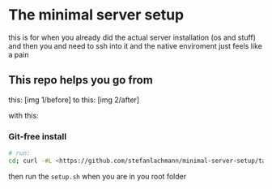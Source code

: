 # The minimal server setup

this is for when you already did the actual server installation (os and stuff) and then you and need to ssh into it and the native enviroment just feels like a pain

## This repo helps you go from

this:
[img 1/before]
to this:
[img 2/after]

with this:

### Git-free install

```bash
# run:
cd; curl -#L <https://github.com/stefanlachmann/minimal-server-setup/tarball/main> | tar -xzv --strip-components 1 --exclude={README.md,assets,LICENSE}
```

then run the `setup.sh` when you are in you root folder
